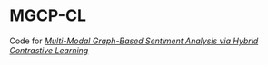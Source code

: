 # MGCP-CL
Code for *[Multi-Modal Graph-Based Sentiment Analysis via Hybrid Contrastive Learning](https://ieeexplore.ieee.org/abstract/document/10729439)*
